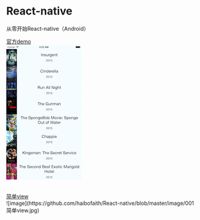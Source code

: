 # React-native
从零开始React-native（Android）

<a href="http://reactnative.cn/docs/0.35/sample-application-movies.html">官方demo</a>
<br/>
![image](https://github.com/haibofaith/React-native/blob/master/image/TutorialFinal.png)

<br/>
<a href="http://www.lcode.org/%E3%80%90react-native%E5%BC%80%E5%8F%91%E3%80%91react-native%E6%8E%A7%E4%BB%B6%E4%B9%8Bview%E8%A7%86%E5%9B%BE%E8%AE%B2%E8%A7%A3"/>简单view</a>
<br/>
![image](https://github.com/haibofaith/React-native/blob/master/image/001简单view.jpg)

